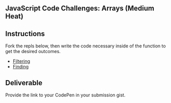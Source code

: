 ## JavaScript Code Challenges: Arrays (Medium Heat)

## Instructions

Fork the repls below, then write the code necessary inside of the function to get the desired outcomes.

- [Filtering](https://repl.it/@ameseee/Filtering-Medium)
- [Finding]()

## Deliverable

Provide the link to your CodePen in your submission gist.
